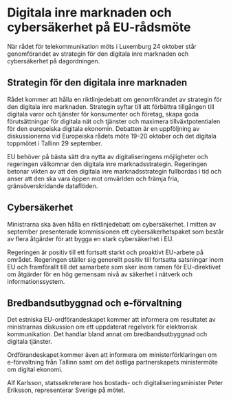 # Digitala inre marknaden och cybersäkerhet på EU-rådsmöte

När rådet för telekommunikation möts i Luxemburg 24 oktober står genomförandet av strategin för den digitala inre marknaden och cybersäkerhet på dagordningen.

## Strategin för den digitala inre marknaden

Rådet kommer att hålla en riktlinjedebatt om genomförandet av strategin för den digitala inre marknaden. Strategin syftar till att förbättra tillgången till digitala varor och tjänster för konsumenter och företag, skapa goda förutsättningar för digitala nät och tjänster och maximera tillväxtpotentialen för den europeiska digitala ekonomin. Debatten är en uppföljning av diskussionerna vid Europeiska rådets möte 19–20 oktober och det digitala toppmötet i Tallinn 29 september.

EU behöver på bästa sätt dra nytta av digitaliseringens möjligheter och regeringen välkomnar den digitala inre marknadsstrategin. Regeringen betonar vikten av att den digitala inre marknadsstrategin fullbordas i tid och anser att den ska vara öppen mot omvärlden och främja fria, gränsöverskridande dataflöden.

## Cybersäkerhet

Ministrarna ska även hålla en riktlinjedebatt om cybersäkerhet. I mitten av september presenterade kommissionen ett cybersäkerhetspaket som består av flera åtgärder för att bygga en stark cybersäkerhet i EU.

Regeringen är positiv till ett fortsatt starkt och proaktivt EU-arbete på området. Regeringen ställer sig generellt positiv till fortsatta satsningar inom EU och framförallt till det samarbete som sker inom ramen för EU-direktivet om åtgärder för en hög gemensam nivå av säkerhet i nätverk och informationssystem.

## Bredbandsutbyggnad och e-förvaltning

Det estniska EU-ordförandeskapet kommer att informera om resultatet av ministrarnas diskussion om ett uppdaterat regelverk för elektronisk kommunikation. Det handlar bland annat om bredbandsutbyggnad och digitala tjänster.

Ordförandeskapet kommer även att informera om ministerförklaringen om e-förvaltning från Tallinn samt om det östliga partnerskapets ministermöte om digital ekonomi.

Alf Karlsson, statssekreterare hos bostads- och digitaliseringsminister Peter Eriksson, representerar Sverige på mötet.
